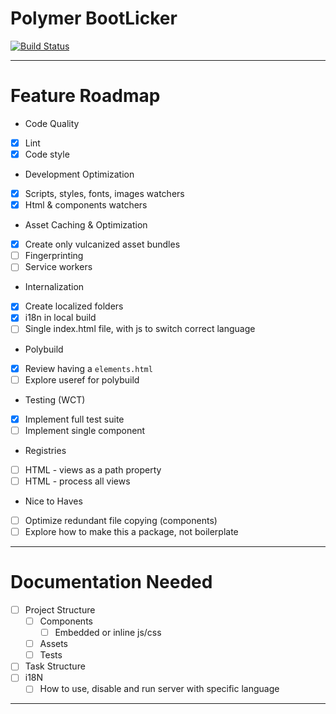 # Polymer BootLicker
[![Build Status](https://api.travis-ci.org/filaraujo/polymer-bootlicker.svg)](https://travis-ci.org/filaraujo/polymer-bootlicker)

---

# Feature Roadmap
 - Code Quality
  - [x] Lint
  - [x] Code style
 - Development Optimization
  - [x] Scripts, styles, fonts, images watchers
  - [x] Html & components watchers
 - Asset Caching & Optimization
  - [x] Create only vulcanized asset bundles
  - [ ] Fingerprinting
  - [ ] Service workers
 - Internalization
  - [x] Create localized folders
  - [x] i18n in local build
  - [ ] Single index.html file, with js to switch correct language
 - Polybuild
  - [x] Review having a `elements.html`
  - [ ] Explore useref for polybuild
 - Testing (WCT)
  - [x] Implement full test suite
  - [ ] Implement single component
 - Registries
  - [ ] HTML - views as a path property
  - [ ] HTML - process all views
 - Nice to Haves
  - [ ] Optimize redundant file copying (components)
  - [ ] Explore how to make this a package, not boilerplate

---

# Documentation Needed
- [ ] Project Structure
  - [ ] Components
    - [ ] Embedded or inline js/css
  - [ ] Assets
  - [ ] Tests
- [ ] Task Structure
- [ ] i18N
  - [ ] How to use, disable and run server with specific language

---
